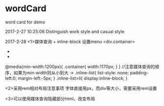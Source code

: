 # wordCard
word card for demo

2017-2-27 10:25:06
Distinguish work style and casual style

2017-2-28
<1>媒体查询 + inline-block 设置menu
<div.container>
    <ul class='inline-list'>
        <li></li>
        <li></li>
    </ul>
</div>
@media(min-width:1200px){
    .container{
        width:1170px;
    }
}
//注意媒体查询的顺序，如果为min-width则从小到大
->
.inline-list{
    list-style: none;
    padding-left:0;
    margin-left:-5px;
}
.inline-list>li{
    display:inline-block;
}

<2>采用rem相对布局注意事项
字体直接用px，而div等大小，需要采用rem设置

<3>可以使用媒体查询隐藏部分html，改变布局